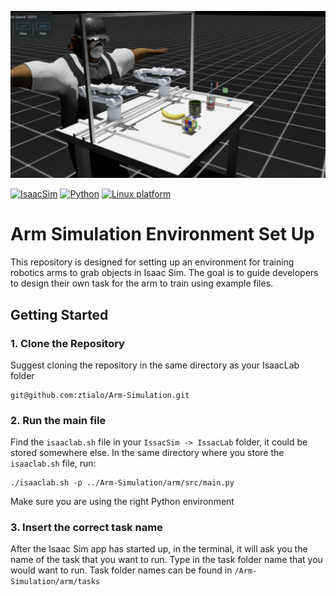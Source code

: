 <p align="center">
<img src="photos/environment-example1.png" alt="Task Demo" width="800"/>
</p>

[![IsaacSim](https://img.shields.io/badge/IsaacSim-5.0.0-silver.svg)](https://docs.isaacsim.omniverse.nvidia.com/latest/index.html)
[![Python](https://img.shields.io/badge/python-3.11-blue.svg)](https://docs.python.org/3/whatsnew/3.11.html)
[![Linux platform](https://img.shields.io/badge/platform-linux--64-orange.svg)](https://releases.ubuntu.com/22.04/)


# Arm Simulation Environment Set Up
This repository is designed for setting up an environment for training robotics arms to grab objects in Isaac Sim. The goal is to guide developers to design their own task for the arm to train using example files.

## Getting Started

### 1. Clone the Repository
Suggest cloning the repository in the same directory as your IsaacLab folder

```
git@github.com:ztialo/Arm-Simulation.git
```

### 2. Run the main file
Find the `isaaclab.sh` file in your `IssacSim -> IssacLab` folder, it could be stored somewhere else. In the same directory where you store the `isaaclab.sh` file, run:

```
./isaaclab.sh -p ../Arm-Simulation/arm/src/main.py
```
Make sure you are using the right Python environment

### 3. Insert the correct task name
After the Isaac Sim app has started up, in the terminal, it will ask you the name of the task that you want to run. Type in the task folder name that you would want to run.
Task folder names can be found in `/Arm-Simulation/arm/tasks`



